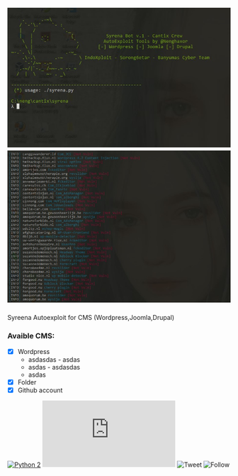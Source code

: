 <h1 align="center">
  <br>
  <a href="https://github.com/cantixcrew/Syreena"><img src="https://github.com/cantixcrew/Syreena/blob/main/img/Syreena_1.jpg" alt="Syreena"></a>
  <br>
  <img src="https://github.com/cantixcrew/Syreena/blob/main/img/Syreena_3.jpg" alt="Syreena">
</h1>

<div>
  <p>Syreena Autoexploit for CMS (Wordpress,Joomla,Drupal)</p>
</div>

### Avaible CMS:
- [x] Wordpress
  - asdasdas  - asdas
  - asdas  - asdasdas
  - asdas
- [x] Folder
- [x] Github account

[![Python 2](https://img.shields.io/badge/python-2.6-yellow.svg)](https://www.python.org/) 
![Size](https://img.shields.io/github/size/cantixcrew/Syreena/README.md)
![Tweet](https://img.shields.io/twitter/url?style=social&url=https%3A%2F%2Ftwitter.com%2Fcantixcr3w)
![Follow](https://img.shields.io/twitter/follow/nenghaxor?label=Follow&style=social)
